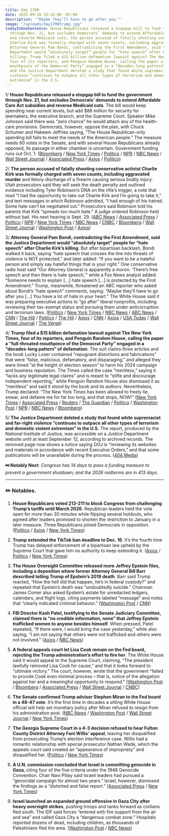 ```yaml
---
title: Day 1700
date: 2025-09-16 15:32:00 -07:00
description: '"Maybe they’ll have to go after you."'
image: "/uploads/day1700trump.jpg"
todayInOneSentence: House Republicans released a stopgap bill to fund the government
  through Nov. 21, but excludes Democrats’ demands to extend Affordable Care Act subsidies
  and reverse Medicaid cuts; the person accused of fatally shooting conservative activist
  Charlie Kirk was formally charged with seven counts, including aggravated murder;
  Attorney General Pam Bondi, contradicting the First Amendment, said the Justice
  Department would “absolutely target” people for “hate speech” after Charlie Kirk’s
  killing; Trump filed a $15 billion defamation lawsuit against The New York Times,
  four of its reporters, and Penguin Random House, calling the paper a “full-throated
  mouthpiece of the Democrat Party” engaged in a “decades-long pattern” of defamation;
  and the Justice Department deleted a study that found white supremacist and far-right
  violence “continues to outpace all other types of terrorism and domestic violent
  extremism” in the U.S.
---
```


1/ **House Republicans released a stopgap bill to fund the government through Nov. 21, but excludes Democrats’ demands to extend Affordable Care Act subsidies and reverse Medicaid cuts**. The bill would keep spending near current levels, but add $88 million for security for lawmakers, the executive branch, and the Supreme Court. Speaker Mike Johnson said there was “zero chance” he would attach any of the health-care provisions. Democrats, however, oppose the plan, with Chuck Schumer and Hakeem Jeffries saying, “The House Republican-only spending bill fails to meet the needs of the American people.” The measure needs 60 votes in the Senate, and with several House Republicans already opposed, its passage in either chamber is uncertain. Government funding runs out Oct. 1. ([Bloomberg](https://www.bloomberg.com/news/articles/2025-09-16/gop-unveils-bill-to-avert-shutdown-daring-democrats-to-oppose) / [New York Times](https://www.nytimes.com/2025/09/16/us/politics/democrats-funding-bill-shutdown.html) / [Politico](https://www.politico.com/live-updates/2025/09/16/congress/top-dems-blast-house-cr-00566731) / [NPR](https://www.npr.org/2025/09/16/nx-s1-5543189/house-republican-stopgap-shutdown) / [NBC News](https://www.nbcnews.com/politics/congress/house-republicans-release-bill-government-funded-shutdown-rcna231699) / [Wall Street Journal](https://www.wsj.com/politics/policy/government-shutdown-obamacare-funding-002224bb) / [Associated Press](https://apnews.com/article/congress-budget-shutdown-republicans-johnson-schumer-809cefc8beb367cbeb67a905ba4633d7) / [Axios](https://www.axios.com/2025/09/16/democrats-senate-alternative-funding-government-shutdown) / [Politico](https://www.politico.com/live-updates/2025/09/16/congress/senate-democrats-to-propose-alternative-to-gop-stopgap-00567238))

2/ **The person accused of fatally shooting conservative activist Charlie Kirk was formally charged with seven counts, including aggravated murder** and felony discharge of a firearm causing serious bodily injury. Utah prosecutors said they will seek the death penalty and outlined evidence including Tyler Robinson’s DNA on the rifle’s trigger, a note that read “I had the opportunity to take out Charlie Kirk and I’m going to take it,” and text messages in which Robinson admitted, “I had enough of his hatred. Some hate can’t be negotiated out.” Prosecutors said Robinson told his parents that Kirk “spreads too much hate.” A judge ordered Robinson held without bail. His next hearing is Sept. 29. ([ABC News](https://abcnews.go.com/US/tyler-robinson-set-face-formal-charges-shooting-death/story?id=125614396) / [Associated Press](https://apnews.com/article/charlie-kirk-tyler-robinson-court-death-penalty-f541df08a936e06497ee2342296bc398) / [Politico](https://www.politico.com/news/2025/09/16/charlie-kirk-killing-charges-filed-00566631) / [NPR](https://www.npr.org/2025/09/16/nx-s1-5542545/utah-files-murder-charges-against-tyler-robinson) / [New York Times](https://www.nytimes.com/live/2025/09/16/us/kirk-shooting-suspect-charges) / [NBC News](https://www.nbcnews.com/news/us-news/tyler-robinson-text-messages-roommate-charlie-kirk-shooting-suspect-rcna231732) / [CNBC](https://www.cnbc.com/2025/09/16/charlie-kirk-tyler-robinson-charges.html) / [Bloomberg](https://www.bloomberg.com/news/articles/2025-09-16/charlie-kirk-shooting-suspect-charged-with-murder-in-utah) / [Wall Street Journal](https://www.wsj.com/us-news/tyler-robinson-charges-charlie-kirk-shooting-1913f392) / [Washington Post](https://www.washingtonpost.com/nation/2025/09/16/charlie-kirk-shooting-suspect-court-appearance/) / [Axios](https://www.axios.com/2025/09/16/charlie-kirk-suspect-facing-death-penalty))

3/ **Attorney General Pam Bondi, contradicting the First Amendment, said the Justice Department would “absolutely target” people for “hate speech” after Charlie Kirk’s killing**. But after bipartisan backlash, Bondi walked it back, saying “hate speech that crosses the line into threats of violence is NOT protected,” and later added: “If you want to be a hateful person and simply say hateful things that is your right.” One conservative radio host said “Our Attorney General is apparently a moron. ‘There’s free speech and then there is hate speech,’” while a Fox News analyst added: “Someone needs to explain [...] hate speech [...] is protected by the First Amendment.” Trump, meanwhile, threatened an ABC reporter who asked about Bondi’s “hate speech” comments, saying: “Maybe they’ll have to go after you [...] You have a lot of hate in your heart.” The White House said it was preparing executive actions to “go after” liberal nonprofits, including reviewing their tax-exempt status and pursuing them under anticorruption and terrorism laws. ([Politico](https://www.politico.com/news/2025/09/16/pam-bondi-first-amendment-hate-speech-prosecution-00566424) / [New York Times](https://www.nytimes.com/2025/09/16/us/politics/pam-bondi-hate-speech-charlie-kirk.html) / [NBC News](https://www.nbcnews.com/politics/justice-department/attorney-general-pam-bondi-doj-hate-speech-rcna231633) / [ABC News](https://abcnews.go.com/Politics/bondi-faces-criticism-doj-target-engages-hate-speech/story?id=125621716) / [CNN](https://www.cnn.com/2025/09/16/politics/pam-bondi-hate-speech-conservatives-analysis) / [The Hill](https://thehill.com/homenews/administration/5505482-hate-speech-first-amendment-debate/) / [Politico](https://www.politico.com/news/2025/09/16/sonia-sotomayor-free-speech-pam-bondi-00566449) / [The Hill](https://thehill.com/homenews/house/5506041-mike-johnson-pam-bondi-hate-speech-comments/) / [Axios](https://www.axios.com/2025/09/16/bondi-clarifies-hate-speech-not-prosecute) / [CNN](https://www.cnn.com/politics/live-news/trump-presidency-uk-visit-09-16-25#cmfmmojxe00053b6sbijekkk3) / [Axios](https://www.axios.com/2025/09/16/charlie-kirk-free-speech-firings-trump) / [USA Today](https://www.usatoday.com/story/news/politics/2025/09/15/trump-plans-crackdown-on-left-wing-groups-after-charlie-kirk-shooting/86166121007/) / [Wall Street Journal](https://www.wsj.com/politics/policy/charlie-kirk-shooting-death-republican-reaction-456d6237) / [The Verge](https://www.theverge.com/policy/778972/right-wing-harassment-firings-charlie-kirk))

4/ **Trump filed a $15 billion defamation lawsuit against The New York Times, four of its reporters, and Penguin Random House, calling the paper a “full-throated mouthpiece of the Democrat Party” engaged in a “decades-long pattern” of defamation**. The suit claims three articles and the book Lucky Loser contained “repugnant distortions and fabrications” that were “false, malicious, defamatory, and disparaging,” and alleged they were timed “at the height of election season” to harm his 2024 campaign and business reputation. The Times called the case “meritless,” saying it “lacks any legitimate legal claims” and is meant to “stifle and discourage independent reporting,” while Penguin Random House also dismissed it as “meritless” and said it stood by the book and its authors. Nevertheless, Trump declared: “The New York Times has been allowed to freely lie, smear, and defame me for far too long, and that stops, NOW!” ([New York Times](https://www.nytimes.com/2025/09/16/business/media/trump-lawsuit-new-york-times.html) / [Associated Press](https://apnews.com/article/trump-lawsuit-new-york-times-b2a615192ebe2dcec859eb883368dfbb) / [Reuters](https://www.reuters.com/world/us/trump-files-15-billion-defamation-case-against-new-york-times-penguin-random-2025-09-16/) / [The Guardian](https://www.theguardian.com/us-news/2025/sep/16/donald-trump-says-he-is-suing-new-york-times-15bn-lawsuit-against-newspaper-ntwnfb) / [Politico](https://www.politico.com/news/2025/09/16/donald-trump-sues-new-york-times-15-billion-dollars-00565191) / [Washington Post](https://www.washingtonpost.com/business/2025/09/16/trump-new-york-times-defamation-lawsuit/) / [NPR](https://www.npr.org/2025/09/16/nx-s1-5543030/donald-trump-nytimes-lawsuit) / [NBC News](https://www.nbcnews.com/politics/donald-trump/trump-files-15-billion-lawsuit-new-york-campaign-coverage-rcna231554) / [Bloomberg](https://www.bloomberg.com/news/articles/2025-09-16/trump-says-he-s-bringing-15b-lawsuit-against-new-york-times-mfm13v04))

5/ **The Justice Department deleted a study that found white supremacist and far-right violence “continues to outpace all other types of terrorism and domestic violent extremism” in the U.S.** The report, produced by the National Institute of Justice, was accessible on a Justice Department website until at least September 12, according to archived records. The removed page now shows a notice saying DOJ is “reviewing its websites and materials in accordance with recent Executive Orders,” and that some publications will be unavailable during the process. ([404 Media](https://www.404media.co/doj-deletes-study-showing-domestic-terrorists-are-most-often-right-wing/))

**⏭️ Notably Next**: *Congress has 14 days to pass a funding measure to prevent a government shutdown; and the 2026 midterms are in 413 days*. 

---

### ✏️ Notables.

1. **House Republicans voted 213-211 to block Congress from challenging Trump’s tariffs until March 2026**. Republican leaders held the vote open for more than 30 minutes while flipping several holdouts, who agreed after leaders promised to shorten the restriction to January in a later measure. Three Republicans joined Democrats in opposition. ([Politico](https://www.politico.com/live-updates/2025/09/16/congress/house-again-votes-to-surrender-tariff-powers-to-trump-00566975) / [Axios](https://www.axios.com/2025/09/16/mike-johnson-tariffs-republicans-donald-trump) / [New York Times](https://www.nytimes.com/2025/09/16/us/politics/republicans-house-tariffs-emergency-trump.html))

2. **Trump extended the TikTok ban deadline to Dec. 16**. It’s the fourth time Trump has delayed enforcement of a bipartisan law upheld by the Supreme Court that gave him no authority to keep extending it. ([Axios](https://www.axios.com/2025/09/16/tiktok-ban-extension) / [Politico](https://www.axios.com/2025/09/16/tiktok-ban-extension) / [New York Times](https://www.nytimes.com/2025/09/16/technology/tiktok-fourth-delay.html))

3. **The House Oversight Committee released more Jeffrey Epstein files, including a deposition where former Attorney General Bill Barr described telling Trump of Epstein’s 2019 death**. Barr said Trump reacted, “How the hell did that happen, he’s in federal custody?” and repeated that Epstein’s death was “undoubtedly suicide.” Chairman James Comer also asked Epstein’s estate for unredacted ledgers, calendars, and flight logs, citing payments labeled “massage” and notes that “clearly indicated criminal behavior.” ([Washington Post](https://www.washingtonpost.com/politics/2025/09/16/more-epstein-documents-come-hill/) / [CNN](https://www.cnn.com/2025/09/16/politics/barr-deposition-epstein-trump-house-oversight))

4. **FBI Director Kash Patel, testifying to the Senate Judiciary Committee, claimed there is “no credible information, none” that Jeffrey Epstein trafficked women to anyone besides himself**. When pressed, Patel repeated, “If there were, I would bring the case yesterday,” while also saying, “I am not saying that others were not trafficked and others were not involved.” ([Axios](https://www.axios.com/2025/09/16/kash-patel-hearing-epstein-trafficking) / [NBC News](https://www.nbcnews.com/politics/trump-administration/live-blog/trump-uk-visit-kash-patel-senate-minnesota-election-live-updates-rcna230624))

5. **A federal appeals court let Lisa Cook remain on the Fed board, rejecting the Trump administration’s effort to fire her**. The White House said it would appeal to the Supreme Court, claiming, “The president lawfully removed Lisa Cook for cause,” and that it looks forward to “ultimate victory.” The court, however, wrote that the government “failed to provide Cook even minimal process – that is, notice of the allegation against her and a meaningful opportunity to respond.” ([Washington Post](https://www.washingtonpost.com/politics/2025/09/15/lisa-cook-supreme-court-federal-reserve-firing/) / [Bloomberg](https://www.bloomberg.com/news/articles/2025-09-16/white-house-says-it-ll-appeal-court-ruling-on-ousting-fed-s-cook) / [Associated Press](https://apnews.com/article/federal-reserve-cook-trump-56e36badb0d1e9752e306fd6609747bd) / [Wall Street Journal](https://www.wsj.com/economy/central-banking/appeals-court-rejects-trump-request-to-remove-fed-governor-lisa-cook-immediately-fc96f39b) / [CNBC](https://www.cnbc.com/2025/09/15/trump-lisa-cook-fed-lawsuit.html))

6. **The Senate confirmed Trump adviser Stephen Miran to the Fed board in a 48-47 vote**. It’s the first time in decades a sitting White House official will help set monetary policy after Miran refused to resign from his administration post. ([NBC News](https://www.nbcnews.com/politics/congress/senate-confirms-trump-nominee-stephen-miran-federal-reserve-rcna231310) / [Washington Post](https://www.washingtonpost.com/business/2025/09/15/miran-trump-federal-reserve/) / [Wall Street Journal](https://www.wsj.com/economy/central-banking/stephen-miran-fed-confirmed-senate-91ad8a8f) / [New York Times](https://www.nytimes.com/2025/09/15/business/stephen-miran-confirmed-fed.html))

7. **The Georgia Supreme Court in a 4-3 decision refused to hear Fulton County District Attorney Fani Willis’ appeal**, leaving her disqualified from prosecuting Trump’s election interference case. Willis had a romantic relationship with special prosecutor Nathan Wade, which the appeals court said created an “appearance of impropriety” and disqualified her. ([Politico](https://www.politico.com/news/2025/09/16/fani-willis-donald-trump-case-ruling-00565298) / [New York Times](https://www.nytimes.com/2025/09/16/us/fani-willis-georgia-trump.html))
 
8. **A U.N. commission concluded that Israel is committing genocide in Gaza**, citing four of the five criteria under the 1948 Genocide Convention. Chair Navi Pillay said Israeli leaders had pursued a “genocidal campaign for almost two years.” Israel, however, dismissed the findings as a “distorted and false report.” ([Associated Press](https://apnews.com/article/israel-gaza-genocide-palestinians-c9d40ab3714b46957c5716132f9eb2a6) / [New York Times](https://www.nytimes.com/2025/09/16/world/middleeast/un-israel-gaza-genocide.html))

9. **Israel launched an expanded ground offensive in Gaza City after heavy overnight strikes**, pushing troops and tanks forward as civilians fled south. The IDF said forces “entered with fire support from the air and sea” and called Gaza City a “dangerous combat zone.” Hospitals reported dozens of dead, including children, as thousands of Palestinians fled the area. ([Washington Post](https://www.washingtonpost.com/world/2025/09/16/israel-gaza-city-ground-invasion/) / [NBC News](https://www.nbcnews.com/world/middle-east/live-blog/israel-gaza-live-updates-idf-gaza-city-ground-operation-rcna224199))